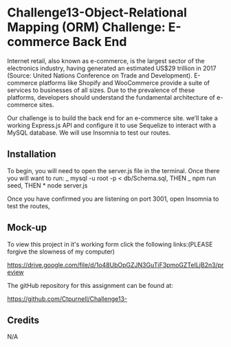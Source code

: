 # Challenge13-Object-Relational Mapping (ORM) Challenge: E-commerce Back End

Internet retail, also known as e-commerce, is the largest sector of the electronics industry, having generated an estimated US$29 trillion in 2017 (Source: United Nations Conference on Trade and Development). E-commerce platforms like Shopify and WooCommerce provide a suite of services to businesses of all sizes. Due to the prevalence of these platforms, developers should understand the fundamental architecture of e-commerce sites.

Our challenge is to build the back end for an e-commerce site. we’ll take a working Express.js API and configure it to use Sequelize to interact with a MySQL database. We will use Insomnia to test our routes.

## Installation

To begin, you will need to open the server.js file in the terminal. Once there you will want to run:
_ mysql -u root -p < db/Schema.sql, THEN
_ npm run seed, THEN \* node server.js

Once you have confirmed you are listening on port 3001, open Insomnia to test the routes,

## Mock-up

To view this project in it's working form click the following links:(PLEASE forgive the slowness of my computer)

https://drive.google.com/file/d/1o48UbOpGZJN3GuTiF3pmoGZTeILjB2n3/preview

The gitHub repository for this assignment can be found at:

https://github.com/Ctpurnell/Challenge13-

## Credits

N/A
